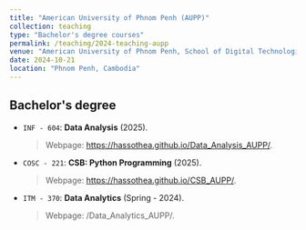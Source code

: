 ```yaml
---
title: "American University of Phnom Penh (AUPP)"
collection: teaching
type: "Bachelor's degree courses"
permalink: /teaching/2024-teaching-aupp
venue: "American University of Phnom Penh, School of Digital Technologies"
date: 2024-10-21
location: "Phnom Penh, Cambodia"
---
```


## Bachelor's degree

- `INF - 604`: **Data Analysis** (2025).
  > Webpage: <a href="https://hassothea.github.io/Data_Analysis_AUPP/" target="_blank">https://hassothea.github.io/Data_Analysis_AUPP/</a>.

- `COSC - 221`: **CSB: Python Programming** (2025).
  > Webpage: <a href="https://hassothea.github.io/CSB_AUPP/" target="_blank">https://hassothea.github.io/CSB_AUPP/</a>.

- `ITM - 370`: **Data Analytics** (Spring - 2024).
  > Webpage: /Data_Analytics_AUPP/.

<!--
> Webpage: <a href="https://hassothea.github.io/Data_Analytics_AUPP/" target="_blank">https://hassothea.github.io/Data_Analytics_AUPP/</a>.
-->
